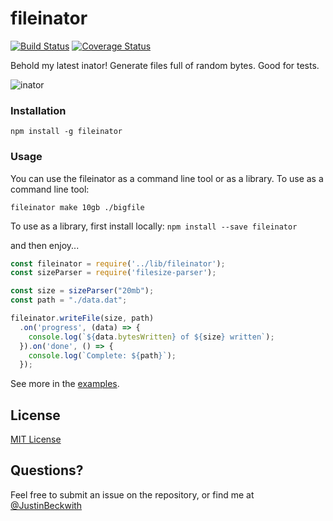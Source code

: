 # fileinator

[![Build Status](https://travis-ci.org/JustinBeckwith/fileinator.svg?branch=master)](https://travis-ci.org/JustinBeckwith/fileinator)
[![Coverage Status](https://coveralls.io/repos/github/JustinBeckwith/fileinator/badge.svg?branch=master)](https://coveralls.io/github/JustinBeckwith/fileinator?branch=master)

Behold my latest inator! Generate files full of random bytes.  Good for tests. 

![inator](http://i.imgur.com/Hc9u9wz.jpg)

### Installation

`npm install -g fileinator`

### Usage
You can use the fileinator as a command line tool or as a library.  To use as a command line tool:

`fileinator make 10gb ./bigfile`

To use as a library, first install locally:
`npm install --save fileinator`

and then enjoy...

```js
const fileinator = require('../lib/fileinator');
const sizeParser = require('filesize-parser');

const size = sizeParser("20mb");
const path = "./data.dat";

fileinator.writeFile(size, path)
  .on('progress', (data) => {
    console.log(`${data.bytesWritten} of ${size} written`);
  }).on('done', () => {
    console.log(`Complete: ${path}`);
  });
```

See more in the [examples](examples/).

## License
[MIT License](LICENSE.md)

## Questions?
Feel free to submit an issue on the repository, or find me at [@JustinBeckwith](http://twitter.com/JustinBeckwith)



